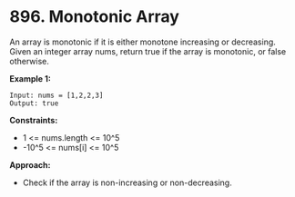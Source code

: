 # 896. Monotonic Array

An array is monotonic if it is either monotone increasing or decreasing. Given an integer array nums, return true if the array is monotonic, or false otherwise.

**Example 1:**
```
Input: nums = [1,2,2,3]
Output: true
```

**Constraints:**
- 1 <= nums.length <= 10^5
- -10^5 <= nums[i] <= 10^5

**Approach:**
- Check if the array is non-increasing or non-decreasing.